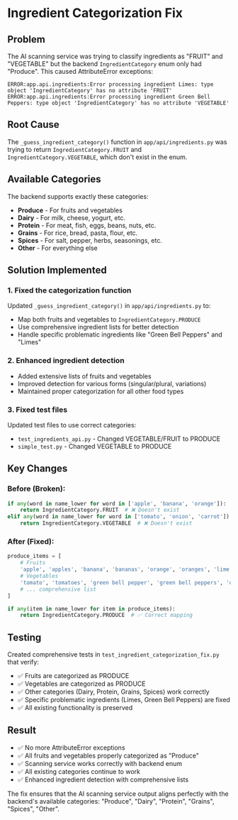 # Ingredient Categorization Fix

## Problem
The AI scanning service was trying to classify ingredients as "FRUIT" and "VEGETABLE" but the backend `IngredientCategory` enum only had "Produce". This caused AttributeError exceptions:

```
ERROR:app.api.ingredients:Error processing ingredient Limes: type object 'IngredientCategory' has no attribute 'FRUIT'
ERROR:app.api.ingredients:Error processing ingredient Green Bell Peppers: type object 'IngredientCategory' has no attribute 'VEGETABLE'
```

## Root Cause
The `_guess_ingredient_category()` function in `app/api/ingredients.py` was trying to return `IngredientCategory.FRUIT` and `IngredientCategory.VEGETABLE`, which don't exist in the enum.

## Available Categories
The backend supports exactly these categories:
- **Produce** - For fruits and vegetables
- **Dairy** - For milk, cheese, yogurt, etc.
- **Protein** - For meat, fish, eggs, beans, nuts, etc.
- **Grains** - For rice, bread, pasta, flour, etc.
- **Spices** - For salt, pepper, herbs, seasonings, etc.
- **Other** - For everything else

## Solution Implemented

### 1. Fixed the categorization function
Updated `_guess_ingredient_category()` in `app/api/ingredients.py` to:
- Map both fruits and vegetables to `IngredientCategory.PRODUCE`
- Use comprehensive ingredient lists for better detection
- Handle specific problematic ingredients like "Green Bell Peppers" and "Limes"

### 2. Enhanced ingredient detection
- Added extensive lists of fruits and vegetables
- Improved detection for various forms (singular/plural, variations)
- Maintained proper categorization for all other food types

### 3. Fixed test files
Updated test files to use correct categories:
- `test_ingredients_api.py` - Changed VEGETABLE/FRUIT to PRODUCE
- `simple_test.py` - Changed VEGETABLE to PRODUCE

## Key Changes

### Before (Broken):
```python
if any(word in name_lower for word in ['apple', 'banana', 'orange']):
    return IngredientCategory.FRUIT  # ❌ Doesn't exist
elif any(word in name_lower for word in ['tomato', 'onion', 'carrot']):
    return IngredientCategory.VEGETABLE  # ❌ Doesn't exist
```

### After (Fixed):
```python
produce_items = [
    # Fruits
    'apple', 'apples', 'banana', 'bananas', 'orange', 'oranges', 'lime', 'limes',
    # Vegetables  
    'tomato', 'tomatoes', 'green bell pepper', 'green bell peppers', 'onion', 'onions',
    # ... comprehensive list
]

if any(item in name_lower for item in produce_items):
    return IngredientCategory.PRODUCE  # ✅ Correct mapping
```

## Testing
Created comprehensive tests in `test_ingredient_categorization_fix.py` that verify:
- ✅ Fruits are categorized as PRODUCE
- ✅ Vegetables are categorized as PRODUCE  
- ✅ Other categories (Dairy, Protein, Grains, Spices) work correctly
- ✅ Specific problematic ingredients (Limes, Green Bell Peppers) are fixed
- ✅ All existing functionality is preserved

## Result
- ✅ No more AttributeError exceptions
- ✅ All fruits and vegetables properly categorized as "Produce"
- ✅ Scanning service works correctly with backend enum
- ✅ All existing categories continue to work
- ✅ Enhanced ingredient detection with comprehensive lists

The fix ensures that the AI scanning service output aligns perfectly with the backend's available categories: "Produce", "Dairy", "Protein", "Grains", "Spices", "Other".